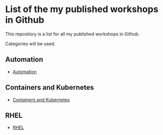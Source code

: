 # List of the my published workshops in Github

This repository is a list for all my published workshops in Github.

Categories will be used.

## Automation

* [Automation](automation.md)

## Containers and Kubernetes

* [Containers and Kubernetes](containers.md)

## RHEL

* [RHEL](rhel.md)

